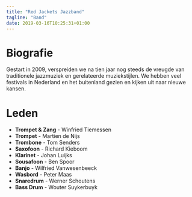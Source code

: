 ```yaml
---
title: "Red Jackets Jazzband"
tagline: "Band"
date: 2019-03-16T10:25:31+01:00
---
```


# Biografie
Gestart in 2009, verspreiden we na tien jaar nog steeds de vreugde van traditionele jazzmuziek en gerelateerde muziekstijlen. We hebben veel festivals in Nederland en het buitenland gezien en kijken uit naar nieuwe kansen.


# Leden
* **Trompet & Zang** - Winfried Tiemessen
* **Trompet** - Martien de Nijs
* **Trombone** - Tom Senders
* **Saxofoon** - Richard Kieboom
* **Klarinet** - Johan Luijks
* **Sousafoon** - Ben Spoor
* **Banjo** - Wilfried Vanwesenbeeck
* **Wasbord** - Peter Maas
* **Snaredrum** - Werner Schoutens
* **Bass Drum** - Wouter Suykerbuyk
